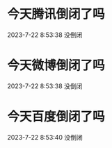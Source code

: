 # 今天腾讯倒闭了吗

2023-7-22 8:53:38 没倒闭

# 今天微博倒闭了吗

2023-7-22 8:53:38 没倒闭

# 今天百度倒闭了吗

2023-7-22 8:53:40 没倒闭

